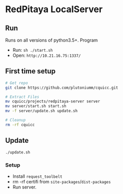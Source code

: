 # RedPitaya LocalServer
## Run
Runs on all versions of python3.5+. Program

- Run: `sh ./start.sh`
- Open: `http://10.21.16.75:1337/`

## First time setup
```bash
# Get repo
git clone https://github.com/plutoniumm/cquicc.git

# Extract Files
mv cquicc/projects/redpitaya-server server
mv server/start.sh start.sh
mv -f server/update.sh update.sh

# Cleanup
rm -rf cquicc
```

## Update
```bash
./update.sh
```

### Setup
- Install `request_toolbelt`
- rm -rf certifi from `site-packages`/`dist-packages`
- Run server.